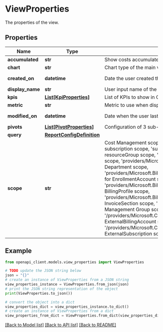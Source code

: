# ViewProperties

The properties of the view.

## Properties

Name | Type | Description | Notes
------------ | ------------- | ------------- | -------------
**accumulated** | **str** | Show costs accumulated over time. | [optional] 
**chart** | **str** | Chart type of the main view in Cost Analysis. Required. | [optional] 
**created_on** | **datetime** | Date the user created this view. | [optional] [readonly] 
**display_name** | **str** | User input name of the view. Required. | [optional] 
**kpis** | [**List[KpiProperties]**](KpiProperties.md) | List of KPIs to show in Cost Analysis UI. | [optional] 
**metric** | **str** | Metric to use when displaying costs. | [optional] 
**modified_on** | **datetime** | Date when the user last modified this view. | [optional] [readonly] 
**pivots** | [**List[PivotProperties]**](PivotProperties.md) | Configuration of 3 sub-views in the Cost Analysis UI. | [optional] 
**query** | [**ReportConfigDefinition**](ReportConfigDefinition.md) |  | [optional] 
**scope** | **str** | Cost Management scope to save the view on. This includes &#39;subscriptions/{subscriptionId}&#39; for subscription scope, &#39;subscriptions/{subscriptionId}/resourceGroups/{resourceGroupName}&#39; for resourceGroup scope, &#39;providers/Microsoft.Billing/billingAccounts/{billingAccountId}&#39; for Billing Account scope, &#39;providers/Microsoft.Billing/billingAccounts/{billingAccountId}/departments/{departmentId}&#39; for Department scope, &#39;providers/Microsoft.Billing/billingAccounts/{billingAccountId}/enrollmentAccounts/{enrollmentAccountId}&#39; for EnrollmentAccount scope, &#39;providers/Microsoft.Billing/billingAccounts/{billingAccountId}/billingProfiles/{billingProfileId}&#39; for BillingProfile scope, &#39;providers/Microsoft.Billing/billingAccounts/{billingAccountId}/invoiceSections/{invoiceSectionId}&#39; for InvoiceSection scope, &#39;providers/Microsoft.Management/managementGroups/{managementGroupId}&#39; for Management Group scope, &#39;/providers/Microsoft.CostManagement/externalBillingAccounts/{externalBillingAccountName}&#39; for ExternalBillingAccount scope, and &#39;/providers/Microsoft.CostManagement/externalSubscriptions/{externalSubscriptionName}&#39; for ExternalSubscription scope. | [optional] 

## Example

```python
from openapi_client.models.view_properties import ViewProperties

# TODO update the JSON string below
json = "{}"
# create an instance of ViewProperties from a JSON string
view_properties_instance = ViewProperties.from_json(json)
# print the JSON string representation of the object
print(ViewProperties.to_json())

# convert the object into a dict
view_properties_dict = view_properties_instance.to_dict()
# create an instance of ViewProperties from a dict
view_properties_from_dict = ViewProperties.from_dict(view_properties_dict)
```
[[Back to Model list]](../README.md#documentation-for-models) [[Back to API list]](../README.md#documentation-for-api-endpoints) [[Back to README]](../README.md)


